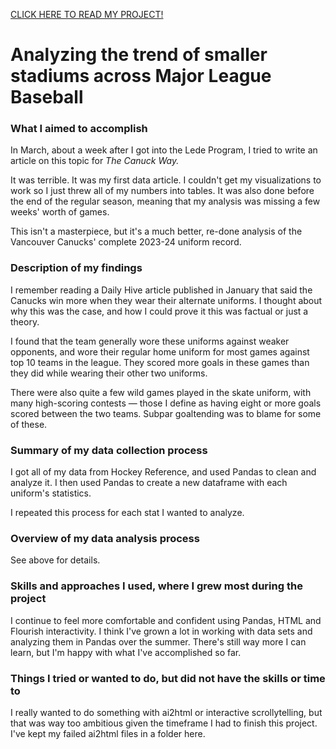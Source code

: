 <a href="https://milesbolton.github.io/canucks-uniform-record-2023-24/">CLICK HERE TO READ MY PROJECT!</a>

# Analyzing the trend of smaller stadiums across Major League Baseball
### What I aimed to accomplish
In March, about a week after I got into the Lede Program, I tried to write an article on this topic for <i>The Canuck Way.</i> 

It was terrible. It was my first data article. I couldn't get my visualizations to work so I just threw all of my numbers into tables. It was also done before the end of the regular season, meaning that my analysis was missing a few weeks' worth of games.

This isn't a masterpiece, but it's a much better, re-done analysis of the Vancouver Canucks' complete 2023-24 uniform record.

### Description of my findings
I remember reading a Daily Hive article published in January that said the Canucks win more when they wear their alternate uniforms. I thought about why this was the case, and how I could prove it this was factual or just a theory.

I found that the team generally wore these uniforms against weaker opponents, and wore their regular home uniform for most games against top 10 teams in the league. They scored more goals in these games than they did while wearing their other two uniforms.

There were also quite a few wild games played in the skate uniform, with many high-scoring contests — those I define as having eight or more goals scored between the two teams. Subpar goaltending was to blame for some of these.

### Summary of my data collection process
I got all of my data from Hockey Reference, and used Pandas to clean and analyze it. I then used Pandas to create a new dataframe with each uniform's statistics.

I repeated this process for each stat I wanted to analyze.

### Overview of my data analysis process
See above for details.

### Skills and approaches I used, where I grew most during the project
I continue to feel more comfortable and confident using Pandas, HTML and Flourish interactivity. I think I've grown a lot in working with data sets and analyzing them in Pandas over the summer. There's still way more I can learn, but I'm happy with what I've accomplished so far.

### Things I tried or wanted to do, but did not have the skills or time to
I really wanted to do something with ai2html or interactive scrollytelling, but that was way too ambitious given the timeframe I had to finish this project. I've kept my failed ai2html files in a folder here.
